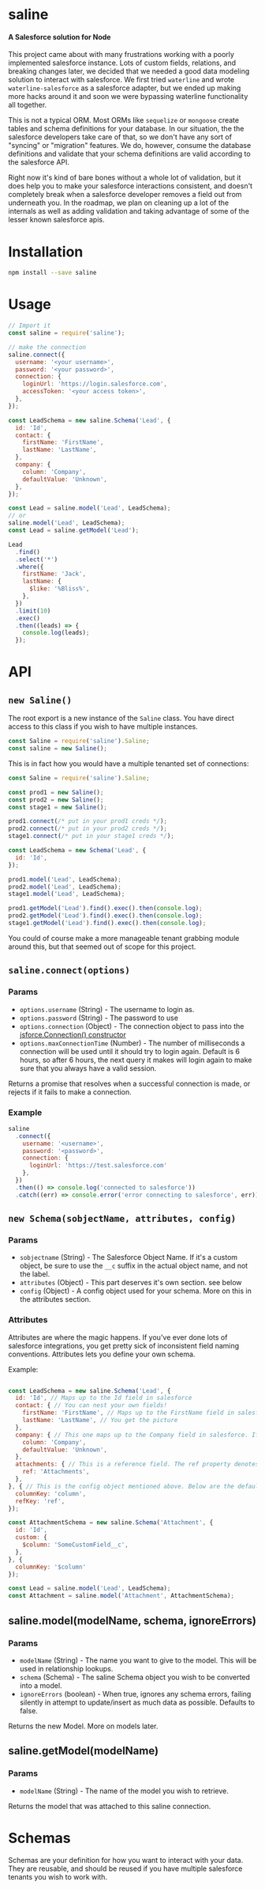 # saline

#### A Salesforce solution for Node

This project came about with many frustrations working with a poorly implemented
salesforce instance. Lots of custom fields, relations, and breaking changes
later, we decided that we needed a good data modeling solution to interact with
salesforce. We first tried `waterline` and wrote `waterline-salesforce` as a
salesforce adapter, but we ended up making more hacks around it and soon we were
bypassing waterline functionality all together.

This is not a typical ORM. Most ORMs like `sequelize` or `mongoose` create
tables and schema definitions for your database. In our situation, the
the salesforce developers take care of that, so we don't have any sort of
"syncing" or "migration" features. We do, however, consume the database
definitions and validate that your schema definitions are valid according to
the salesforce API.

Right now it's kind of bare bones without a whole lot of validation, but it
does help you to make your salesforce interactions consistent, and doesn't
completely break when a salesforce developer removes a field out from underneath
you. In the roadmap, we plan on cleaning up a lot of the internals as well as
adding validation and taking advantage of some of the lesser known salesforce
apis.

# Installation

```bash
npm install --save saline
```

# Usage

```js
// Import it
const saline = require('saline');

// make the connection
saline.connect({
  username: '<your username>',
  password: '<your password>',
  connection: {
    loginUrl: 'https://login.salesforce.com',
    accessToken: '<your access token>',
  },
});

const LeadSchema = new saline.Schema('Lead', {
  id: 'Id',
  contact: {
    firstName: 'FirstName',
    lastName: 'LastName',
  },
  company: {
    column: 'Company',
    defaultValue: 'Unknown',
  },
});

const Lead = saline.model('Lead', LeadSchema);
// or
saline.model('Lead', LeadSchema);
const Lead = saline.getModel('Lead');

Lead
  .find()
  .select('*')
  .where({
    firstName: 'Jack',
    lastName: {
      $like: '%Bliss%',
    },
  })
  .limit(10)
  .exec()
  .then((leads) => {
    console.log(leads);
  });
```

# API

## `new Saline()`

The root export is a new instance of the `Saline` class. You have direct
access to this class if you wish to have multiple instances.

```js
const Saline = require('saline').Saline;
const saline = new Saline();
```

This is in fact how you would have a multiple tenanted set of connections:

```js
const Saline = require('saline').Saline;

const prod1 = new Saline();
const prod2 = new Saline();
const stage1 = new Saline();

prod1.connect(/* put in your prod1 creds */);
prod2.connect(/* put in your prod2 creds */);
stage1.connect(/* put in your stage1 creds */);

const LeadSchema = new Schema('Lead', {
  id: 'Id',
});

prod1.model('Lead', LeadSchema);
prod2.model('Lead', LeadSchema);
stage1.model('Lead', LeadSchema);

prod1.getModel('Lead').find().exec().then(console.log);
prod2.getModel('Lead').find().exec().then(console.log);
stage1.getModel('Lead').find().exec().then(console.log);
```

You could of course make a more manageable tenant grabbing module around this,
but that seemed out of scope for this project.

## `saline.connect(options)`

### Params

* `options.username` (String) - The username to login as.
* `options.password` (String) - The password to use
* `options.connection` (Object) - The connection object to pass into the
  [jsforce.Connection() constructor](https://jsforce.github.io/document/#connection)
* `options.maxConnectionTime` (Number) - The number of milliseconds a connection
  will be used until it should try to login again. Default is 6 hours, so after
  6 hours, the next query it makes will login again to make sure that you always
  have a valid session.

Returns a promise that resolves when a successful connection is made, or rejects
if it fails to make a connection.

### Example

```js
saline
  .connect({
    username: '<username>',
    password: '<password>',
    connection: {
      loginUrl: 'https://test.salesforce.com'
    },
  })
  .then(() => console.log('connected to salesforce'))
  .catch((err) => console.error('error connecting to salesforce', err));
```

## `new Schema(sobjectName, attributes, config)`

### Params

* `sobjectname` (String) - The Salesforce Object Name. If it's a custom object,
  be sure to use the `__c` suffix in the actual object name, and not the label.
* `attributes` (Object) - This part deserves it's own section. see below
* `config` (Object) - A config object used for your schema. More on this in the
  attributes section.

### Attributes

Attributes are where the magic happens. If you've ever done lots of salesforce
integrations, you get pretty sick of inconsistent field naming conventions.
Attributes lets you define your own schema.

Example:

```js

const LeadSchema = new saline.Schema('Lead', {
  id: 'Id', // Maps up to the Id field in salesforce
  contact: { // You can nest your own fields!
    firstName: 'FirstName', // Maps up to the FirstName field in salesforce
    lastName: 'LastName', // You get the picture
  },
  company: { // This one maps up to the Company field in salesforce. If you have an object with the column field, it will use the rest as a field definition and not nested properties.
    column: 'Company',
    defaultValue: 'Unknown',
  },
  attachments: { // This is a reference field. The ref property denotes the model name of the model that should be joined in the case of an include.
    ref: 'Attachments',
  },
}, { // This is the config object mentioned above. Below are the defaults
  columnKey: 'column',
  refKey: 'ref',
});

const AttachmentSchema = new saline.Schema('Attachment', {
  id: 'Id',
  custom: {
    $column: 'SomeCustomField__c',
  },
}, {
  columnKey: '$column'
});

const Lead = saline.model('Lead', LeadSchema);
const Attachment = saline.model('Attachment', AttachmentSchema);

```

## saline.model(modelName, schema, ignoreErrors)

### Params

* `modelName` (String) - The name you want to give to the model. This will be
  used in relationship lookups.
* `schema` (Schema) - The saline Schema object you wish to be converted into a
  model.
* `ignoreErrors` (boolean) - When true, ignores any schema errors, failing silently in attempt to update/insert as much 
  data as possible. Defaults to false.

Returns the new Model. More on models later.

## saline.getModel(modelName)

### Params

* `modelName` (String) - The name of the model you wish to retrieve.

Returns the model that was attached to this saline connection.

# Schemas

Schemas are your definition for how you want to interact with your data. They
are reusable, and should be reused if you have multiple salesforce tenants you
wish to work with.
